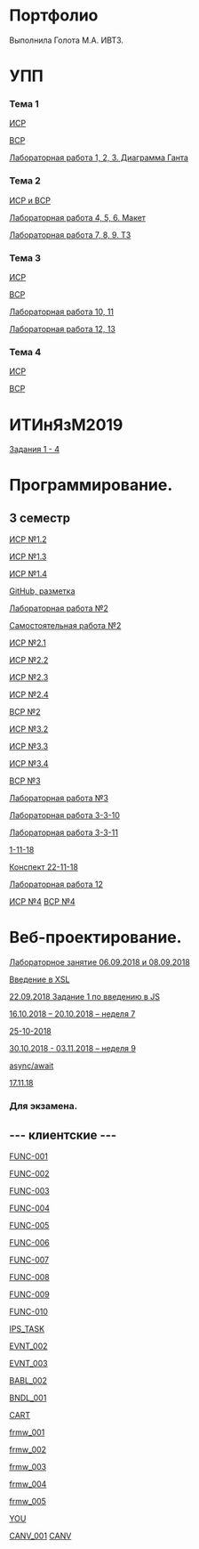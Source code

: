 # Портфолио

Выполнила Голота М.А. ИВТ3.
# УПП

### Тема 1
[ИСР](https://github.com/ctel-prj-mng/1-gantt-60218-golotarita)

[ВСР](https://github.com/ctel-prj-mng/3-ivt-17-t1-golotarita/blob/master/vsr.md)

[Лабораторная работа 1, 2, 3. Диаграмма Ганта](https://github.com/ctel-prj-mng/1-gantt-60218-golotarita)

### Тема 2
[ИСР и ВСР](https://github.com/ctel-prj-mng/3-ivt-17-t2-golotarita)

[Лабораторная работа 4, 5, 6. Макет](https://github.com/ctel-prj-mng/2-wireframe-130218-golotarita)

[Лабораторная работа 7, 8, 9. ТЗ](https://github.com/ctel-prj-mng/3-tz-200218-golotarita/tree/master)

### Тема 3

[ИСР](https://github.com/ctel-prj-mng/3-ivt-17-t3-golotarita/blob/master/isr.md)

[ВСР](https://github.com/ctel-prj-mng/3-ivt-17-t3-golotarita/blob/master/vsr.md)

[Лабораторная работа 10, 11](https://github.com/ctel-prj-mng/3-ivt-17-t3-golotarita/blob/master/1011.md)

[Лабораторная работа 12, 13](https://github.com/ctel-prj-mng/3-ivt-17-t3-golotarita/blob/master/1213.md)

### Тема 4

[ИСР](https://github.com/ctel-prj-mng/3-ivt-17-t4-golotarita/blob/master/isr.md)

[ВСР](https://github.com/ctel-prj-mng/3-ivt-17-t4-golotarita/blob/master/vsr.md)



# ИТИнЯзМ2019
[Задания 1 - 4](https://github.com/golotarita/inyaz/blob/master/%D0%97%D0%B0%D0%B4%D0%B0%D0%BD%D0%B8%D1%8F)



# Программирование.
## 3 семестр 
[ИСР №1.2](https://repl.it/@manikothecat/ISR12) 

[ИСР №1.3](https://repl.it/@manikothecat/ISR13) 

[ИСР №1.4](https://repl.it/@manikothecat/ISR14) 

[GitHub, разметка](https://github.com/golotarita/labs/blob/master/Markdown.md)

[Лабораторная работа №2](https://repl.it/@manikothecat/lr2)

[Самостоятельная работа №2](https://repl.it/@manikothecat/SR2)

[ИСР №2.1](https://repl.it/@manikothecat/lr2)

[ИСР №2.2](https://repl.it/@manikothecat/ISR22)

[ИСР №2.3](https://repl.it/@manikothecat/ISR23)

[ИСР №2.4](https://repl.it/@manikothecat/ISR24)

[ВСР №2](https://repl.it/@manikothecat/VSR2)

[ИСР №3.2](https://repl.it/@manikothecat/ISR32)

[ИСР №3.3](https://repl.it/@manikothecat/ISR33)

[ИСР №3.4](https://repl.it/@manikothecat/ISR34)

[ВСР №3](https://repl.it/@manikothecat/VSR3)

[Лабораторная работа №3](https://repl.it/@manikothecat/20-09-18)

[Лабораторная работа 3-3-10](https://repl.it/@manikothecat/LR-3-3-10)

[Лабораторная работа 3-3-11](https://repl.it/@manikothecat/LR-3-3-11)

[1-11-18](https://repl.it/@manikothecat/1-11-18)

[Конспект 22-11-18](https://repl.it/@manikothecat/kospekt-22-11-18)

[Лабораторная работа 12](https://repl.it/@manikothecat/LR12)

[ИСР №4]()
[ВСР №4]()

# Веб-проектирование.

[Лабораторное занятие 06.09.2018 и 08.09.2018](https://kodaktor.ru/unsafe_c58e3)

[Введение в XSL](https://kodaktor.ru/unsafe_4a67e)

[22.09.2018 Задание 1 по введению в JS](https://kodaktor.ru/g/task_66e67)

[16.10.2018 – 20.10.2018 – неделя 7](/JS/20-10-2018)

[25-10-2018](/JS/25-10-2018)

[30.10.2018 - 03.11.2018 – неделя 9](https://kodaktor.ru/fe5409e)

[async/await](/JS/async-await)

[17.11.18](https://codepen.io/anon/pen/KrRyby)


### Для экзамена.

## --- клиентские ---

[FUNC-001](https://kodaktor.ru/task_func_e2fba)

[FUNC-002](https://kodaktor.ru/func_329bc)

[FUNC-003](https://kodaktor.ru/func_3407d)

[FUNC-004](https://kodaktor.ru/func_30344)

[FUNC-005](https://kodaktor.ru/func_9fa3f)

[FUNC-006](https://kodaktor.ru/func_5d35c)

[FUNC-007](https://kodaktor.ru/func_e0233)

[FUNC-008](https://kodaktor.ru/func_af4dd)

[FUNC-009](https://kodaktor.ru/func_af0c3)

[FUNC-010](https://kodaktor.ru/func_9c656)

[IPS_TASK]()

[EVNT_002](https://kodaktor.ru/evnt_5d6d9)

[EVNT_003](https://kodaktor.ru/evnt_5a29b)

[BABL_002](https://kodaktor.ru/bind02032018_0d12b)

[BNDL_001]()

[CART](https://kodaktor.ru/custom_25c0d)

[frmw_001](https://kodaktor.ru/frmw_89010)

[frmw_002](https://kodaktor.ru/frmw_89010)

[frmw_003]()

[frmw_004]()

[frmw_005]()

[YOU](https://kodaktor.ru/you)

[CANV_001](https://kodaktor.ru/canvas_4321f)
[CANV](https://kodaktor.ru/30)


